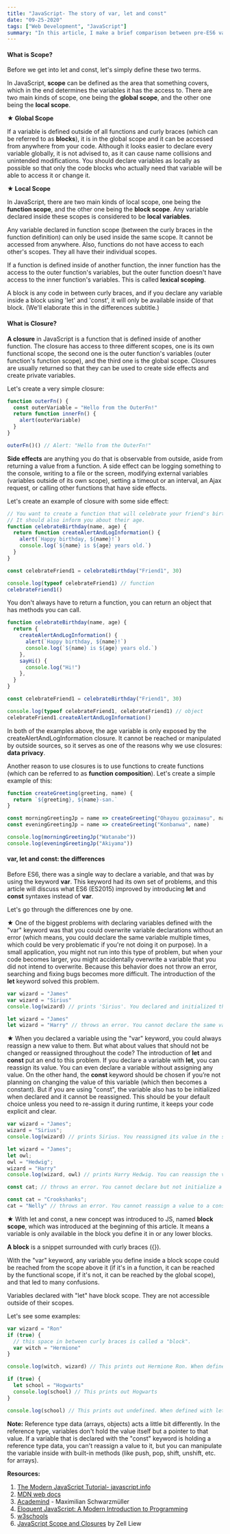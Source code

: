```yaml
---
title: "JavaScript- The story of var, let and const"
date: "09-25-2020"
tags: ["Web Development", "JavaScript"]
summary: "In this article, I make a brief comparison between pre-ES6 var keyword and ES6 let and const keywords with simple examples."
---
```


#### What is Scope?

Before we get into let and const, let's simply define these two terms.

In JavaScript, **scope** can be defined as the area that something covers, which in the end determines the variables it has the access to. There are two main kinds of scope, one being the **global scope**, and the other one being the **local scope**.

**★ Global Scope**

If a variable is defined outside of all functions and curly braces (which can be referred to as **blocks**), it is in the global scope and it can be accessed from anywhere from your code. Although it looks easier to declare every variable globally, it is not advised to, as it can cause name collisions and unintended modifications. You should declare variables as locally as possible so that only the code blocks who actually need that variable will be able to access it or change it.

**★ Local Scope**

In JavaScript, there are two main kinds of local scope, one being the **function scope**, and the other one being the **block scope**. Any variable declared inside these scopes is considered to be **local variables**.

Any variable declared in function scope (between the curly braces in the function definition) can only be used inside the same scope. It cannot be accessed from anywhere. Also, functions do not have access to each other's scopes. They all have their individual scopes.

If a function is defined inside of another function, the inner function has the access to the outer function's variables, but the outer function doesn't have access to the inner function's variables. This is called **lexical scoping**.

A block is any code in between curly braces, and if you declare any variable inside a block using 'let' and 'const', it will only be available inside of that block. (We'll elaborate this in the differences subtitle.)

#### What is Closure?

**A closure** in JavaScript is a function that is defined inside of another function. The closure has access to three different scopes, one is its own functional scope, the second one is the outer function's variables (outer function's function scope), and the third one is the global scope. Closures are usually returned so that they can be used to create side effects and create private variables.

Let's create a very simple closure:

```javascript
function outerFn() {
  const outerVariable = "Hello from the OuterFn!"
  return function innerFn() {
    alert(outerVariable)
  }
}

outerFn()() // Alert: "Hello from the OuterFn!"
```

**Side effects** are anything you do that is observable from outside, aside from returning a value from a function. A side effect can be logging something to the console, writing to a file or the screen, modifying external variables (variables outside of its own scope), setting a timeout or an interval, an Ajax request, or calling other functions that have side effects.

Let's create an example of closure with some side effect:

```javascript
// You want to create a function that will celebrate your friend's birthday, but on their birthday.
// It should also inform you about their age.
function celebrateBirthday(name, age) {
  return function createAlertAndLogInformation() {
    alert(`Happy birthday, ${name}!`)
    console.log(`${name} is ${age} years old.`)
  }
}

const celebrateFriend1 = celebrateBirthday("Friend1", 30)

console.log(typeof celebrateFriend1) // function
celebrateFriend1()
```

You don't always have to return a function, you can return an object that has methods you can call.

```javascript
function celebrateBirthday(name, age) {
  return {
    createAlertAndLogInformation() {
      alert(`Happy birthday, ${name}!`)
      console.log(`${name} is ${age} years old.`)
    },
    sayHi() {
      console.log("Hi!")
    },
  }
}

const celebrateFriend1 = celebrateBirthday("Friend1", 30)

console.log(typeof celebrateFriend1, celebrateFriend1) // object
celebrateFriend1.createAlertAndLogInformation()
```

In both of the examples above, the age variable is only exposed by the createAlertAndLogInformation closure. It cannot be reached or manipulated by outside sources, so it serves as one of the reasons why we use closures: **data privacy**.

Another reason to use closures is to use functions to create functions (which can be referred to as **function composition**). Let's create a simple example of this:

```javascript
function createGreeting(greeting, name) {
  return `${greeting}, ${name}-san.`
}

const morningGreetingJp = name => createGreeting("Ohayou gozaimasu", name)
const eveningGreetingJp = name => createGreeting("Konbanwa", name)

console.log(morningGreetingJp("Watanabe"))
console.log(eveningGreetingJp("Akiyama"))
```

#### var, let and const: the differences

Before ES6, there was a single way to declare a variable, and that was by using the keyword **var**. This keyword had its own set of problems, and this article will discuss what ES6 (ES2015) improved by introducing **let** and **const** syntaxes instead of **var**.

Let's go through the differences one by one.

★ One of the biggest problems with declaring variables defined with the "var" keyword was that you could overwrite variable declarations without an error (which means, you could declare the same variable multiple times, which could be very problematic if you're not doing it on purpose). In a small application, you might not run into this type of problem, but when your code becomes larger, you might accidentally overwrite a variable that you did not intend to overwrite. Because this behavior does not throw an error, searching and fixing bugs becomes more difficult. The introduction of the **let** keyword solved this problem.

```javascript
var wizard = "James"
var wizard = "Sirius"
console.log(wizard) // prints 'Sirius'. You declared and initialized the same variable twice. This is not optimal.

let wizard = "James"
let wizard = "Harry" // throws an error. You cannot declare the same variable twice if you use "let".
```

★ When you declared a variable using the "var" keyword, you could always reassign a new value to them. But what about values that should not be changed or reassigned throughout the code? The introduction of **let** and **const** put an end to this problem. If you declare a variable with **let**, you can reassign its value. You can even declare a variable without assigning any value. On the other hand, the **const** keyword should be chosen if you’re not planning on changing the value of this variable (which then becomes a constant). But if you are using "const", the variable also has to be initialized when declared and it cannot be reassigned. This should be your default choice unless you need to re-assign it during runtime, it keeps your code explicit and clear.

```javascript
var wizard = "James";
wizard = "Sirius";
console.log(wizard) // prints Sirius. You reassigned its value in the second line.

let wizard = "James";
let owl;
owl = "Hedwig";
wizard = "Harry"
console.log(wizard, owl) // prints Harry Hedwig. You can reassign the value if you declare a variable with 'let', just like 'var'.

const cat; // throws an error. You cannot declare but not initialize a constant variable.

const cat = "Crookshanks";
cat = "Nelly" // throws an error. You cannot reassign a value to a constant variable.
```

★ With let and const, a new concept was introduced to JS, named **block scope**, which was introduced at the beginning of this article. It means a variable is only available in the block you define it in or any lower blocks.

**A block** is a snippet surrounded with curly braces ({}).

With the "var" keyword, any variable you define inside a block scope could be reached from the scope above it (if it's in a function, it can be reached by the functional scope, if it's not, it can be reached by the global scope), and that led to many confusions.

Variables declared with "let" have block scope. They are not accessible outside of their scopes.

Let's see some examples:

```javascript
var wizard = "Ron"
if (true) {
  // this space in between curly braces is called a "block".
  var witch = "Hermione"
}

console.log(witch, wizard) // This prints out Hermione Ron. When defined with var the witch variable exists outside of the block scope as well.

if (true) {
  let school = "Hogwarts"
  console.log(school) // This prints out Hogwarts
}

console.log(school) // This prints out undefined. When defined with let, the school variable exists only in the block scope, but not globally.
```

**Note:** Reference type data (arrays, objects) acts a little bit differently. In the reference type, variables don't hold the value itself but a pointer to that value. If a variable that is declared with the "const" keyword is holding a reference type data, you can't reassign a value to it, but you can manipulate the variable inside with built-in methods (like push, pop, shift, unshift, etc. for arrays).

**Resources:**

1. [The Modern JavaScript Tutorial- javascript.info](https://javascript.info/)
2. [MDN web docs](https://developer.mozilla.org/en-US/docs/Web/JavaScript)
3. [Academind](https://academind.com/) - Maximilian Schwarzmüller
4. [Eloquent JavaScript: A Modern Introduction to Programming](https://eloquentjavascript.net/)
5. [w3schools](https://www.w3schools.com/js/)
6. [JavaScript Scope and Closures](https://css-tricks.com/javascript-scope-closures/) by Zell Liew
